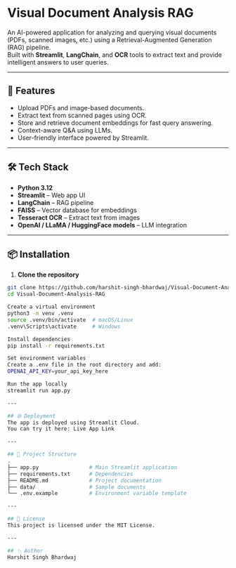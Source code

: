 # Visual Document Analysis RAG

An AI-powered application for analyzing and querying visual documents (PDFs, scanned images, etc.) using a Retrieval-Augmented Generation (RAG) pipeline.  
Built with **Streamlit**, **LangChain**, and **OCR** tools to extract text and provide intelligent answers to user queries.

---

## 🚀 Features
- Upload PDFs and image-based documents.
- Extract text from scanned pages using OCR.
- Store and retrieve document embeddings for fast query answering.
- Context-aware Q&A using LLMs.
- User-friendly interface powered by Streamlit.

---

## 🛠️ Tech Stack
- **Python 3.12**
- **Streamlit** – Web app UI
- **LangChain** – RAG pipeline
- **FAISS** – Vector database for embeddings
- **Tesseract OCR** – Extract text from images
- **OpenAI / LLaMA / HuggingFace models** – LLM integration

---

## 📦 Installation
1. **Clone the repository**
```bash
git clone https://github.com/harshit-singh-bhardwaj/Visual-Document-Analysis-RAG.git
cd Visual-Document-Analysis-RAG

Create a virtual environment
python3 -m venv .venv
source .venv/bin/activate  # macOS/Linux
.venv\Scripts\activate     # Windows

Install dependencies
pip install -r requirements.txt

Set environment variables
Create a .env file in the root directory and add:
OPENAI_API_KEY=your_api_key_here

Run the app locally
streamlit run app.py

---

## 🌐 Deployment
The app is deployed using Streamlit Cloud.
You can try it here: Live App Link

---

## 📄 Project Structure
.
├── app.py                # Main Streamlit application
├── requirements.txt      # Dependencies
├── README.md             # Project documentation
├── data/                 # Sample documents
└── .env.example          # Environment variable template

---

## 📜 License
This project is licensed under the MIT License.

---

## ✨ Author
Harshit Singh Bhardwaj
